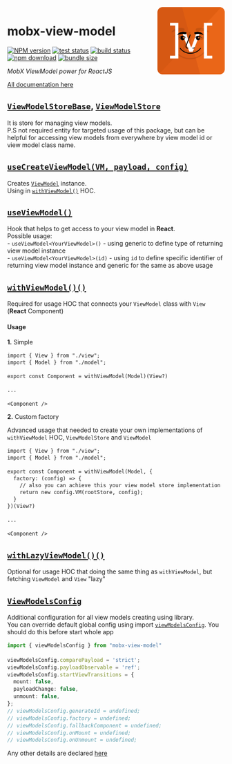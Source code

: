 <img src="assets/logo.png" align="right" height="156" alt="logo" />

# mobx-view-model  

[![NPM version][npm-image]][npm-url] [![test status][github-test-actions-image]][github-actions-url] [![build status][github-build-actions-image]][github-actions-url] [![npm download][download-image]][download-url] [![bundle size][bundlephobia-image]][bundlephobia-url]


[npm-image]: http://img.shields.io/npm/v/mobx-view-model.svg
[npm-url]: http://npmjs.org/package/mobx-view-model
[github-test-actions-image]: https://github.com/js2me/mobx-view-model/workflows/Test/badge.svg
[github-build-actions-image]: https://github.com/js2me/mobx-view-model/workflows/Build/badge.svg
[github-actions-url]: https://github.com/js2me/mobx-view-model/actions
[download-image]: https://img.shields.io/npm/dm/mobx-view-model.svg
[download-url]: https://npmjs.org/package/mobx-view-model
[bundlephobia-url]: https://bundlephobia.com/result?p=mobx-view-model
[bundlephobia-image]: https://badgen.net/bundlephobia/minzip/mobx-view-model


_MobX ViewModel power for ReactJS_   


[All documentation here](https://js2me.github.io/mobx-view-model/)   


## [`ViewModelStoreBase`](src/view-model/view-model.store.base.ts), [`ViewModelStore`](src/view-model/view-model.store.ts#L18)  
It is store for managing view models.  
P.S not required entity for targeted usage of this package, but can be helpful for accessing view models from everywhere by view model id or view model class name.   

## [`useCreateViewModel(VM, payload, config)`](src/hooks/use-create-view-model.ts#L9)  
Creates [`ViewModel`](#viewmodelimpl-viewmodel) instance.  
Using in [`withViewModel()`](#withviewmodel) HOC.    

## [`useViewModel()`](src/hooks/use-view-model.ts#L9)  
Hook that helps to get access to your view model in **React**.  
  Possible usage:   
    - `useViewModel<YourViewModel>()` - using generic to define type of returning view model instance  
    - `useViewModel<YourViewModel>(id)` - using `id` to define specific identifier of returning view model instance and generic for the same as above usage    


## [`withViewModel()()`](src/hoc/with-view-model.tsx)  
Required for usage HOC that connects your `ViewModel` class with `View` (**React** Component)  

#### Usage   

**1.** Simple   

```tsx
import { View } from "./view";
import { Model } from "./model";

export const Component = withViewModel(Model)(View?)  

...

<Component />
```   

**2.** Custom factory   

Advanced usage that needed to create your own implementations of `withViewModel` HOC, `ViewModelStore` and `ViewModel`  

```tsx
import { View } from "./view";
import { Model } from "./model";

export const Component = withViewModel(Model, {
  factory: (config) => {
    // also you can achieve this your view model store implementation
    return new config.VM(rootStore, config);
  }
})(View?)  

...

<Component />
```   

## [`withLazyViewModel()()`](src/hoc/with-lazy-view-model.tsx)  
Optional for usage HOC that doing the same thing as `withViewModel`, but fetching `ViewModel` and `View` "lazy"  

## [`ViewModelsConfig`](src/config/types.ts#L13)  
Additional configuration for all view models creating using library.  
You can override default global config using import [`viewModelsConfig`](src/config/global-config.ts#L26). You should do this before start whole app  
```ts
import { viewModelsConfig } from "mobx-view-model"

viewModelsConfig.comparePayload = 'strict';
viewModelsConfig.payloadObservable = 'ref';
viewModelsConfig.startViewTransitions = {
  mount: false,
  payloadChange: false,
  unmount: false,
};
// viewModelsConfig.generateId = undefined;
// viewModelsConfig.factory = undefined;
// viewModelsConfig.fallbackComponent = undefined;
// viewModelsConfig.onMount = undefined;
// viewModelsConfig.onUnmount = undefined;
```

Any other details are declared [here](src/config/types.ts#L13)    


<br />

